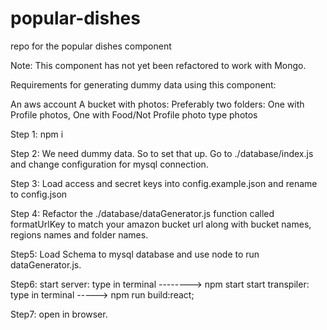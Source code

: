 # popular-dishes
repo for the popular dishes component

Note: This component has not yet been refactored to work with Mongo.

Requirements for generating dummy data using this component:

An aws account
A bucket with photos:
    Preferably two folders:
        One with Profile photos,
        One with Food/Not Profile photo type photos

Step 1:
npm i

Step 2:
We need dummy data.
So to set that up.
Go to ./database/index.js and change configuration for mysql connection.

Step 3: 
Load access and secret keys into config.example.json and rename to config.json

Step 4: 
Refactor the ./database/dataGenerator.js function called formatUrlKey to match your amazon bucket url along with bucket names, regions names and folder names.

Step5:
Load Schema to mysql database and use node to run dataGenerator.js.

Step6:
start server: type in terminal  --------> npm start
start transpiler: type in terminal -----> npm run build:react;

Step7: open in browser.